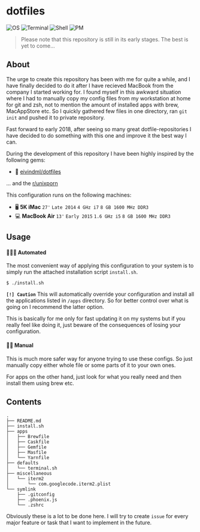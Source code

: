 # dotfiles

![OS](https://img.shields.io/badge/macOS-High_Sierra-green.svg)
![Terminal](https://img.shields.io/badge/Terminal-iTerm2-lightgray.svg)
![Shell](https://img.shields.io/badge/Shell-zsh-blue.svg)
![PM](https://img.shields.io/badge/PM-Homebrew-blue.svg)

> Please note that this repository is still in its early stages. The best is yet to come...

## About

The urge to create this repository has been with me for quite a while, and I have finally decided to do it after I have recieved MacBook from the company I started working for. I found myself in this awkward situation where I had to manually copy my config files from my workstation at home for git and zsh, not to mention the amount of installed apps with brew, MacAppStore etc. So I quickly gathered few files in one directory, ran `git init` and pushed it to private repository.

Fast forward to early 2018, after seeing so many great dotfile-repositories I have decided to do something with this one and improve it the best way I can.

During the development of this repository I have been highly inspired by the following gems:
- 💎 [eivindml/dotfiles](https://github.com/eivindml/dotfiles)

... and the [r/unixporn](https://www.reddit.com/r/unixporn/)

This configuration runs on the following machines:
- 🖥 <b>5K iMac</b> `27'` `Late 2014` `4 GHz i7` `8 GB 1600 MHz DDR3`
- 💻 <b>MacBook Air</b> `13'` `Early 2015` `1.6 GHz i5` `8 GB 1600 MHz DDR3`

## Usage

#### 👨🏻‍💻 Automated

The most convenient way of applying this configuration to your system is to simply run the attached installation script `install.sh`.
```
$ ./install.sh
```

<b>`[!] Caution`</b> This will automatically override your configuration and install all the applications listed in `/apps` directory. So for better control over what is going on I recommend the latter option.

This is basically for me only for fast updating it on my systems but if you really feel like doing it, just beware of the consequences of losing your configuration.

#### 👷🏻‍ Manual

This is much more safer way for anyone trying to use these configs. So just manually copy either whole file or some parts of it to your own ones.

For apps on the other hand, just look for what you really need and then install them using brew etc.

## Contents

```
.
├── README.md
├── install.sh
├── apps
│   ├── Brewfile
│   ├── Caskfile
│   ├── Gemfile
│   ├── Masfile
│   └── Yarnfile
├── defaults
│   └── terminal.sh
├── miscellaneous
│   └── iterm2
│       └── com.googlecode.iterm2.plist
└── symlink
    ├── .gitconfig
    ├── .phoenix.js
    └── .zshrc
```

Obviously these is a lot to be done here. I will try to create `issue` for every major feature or task that I want to implement in the future.

